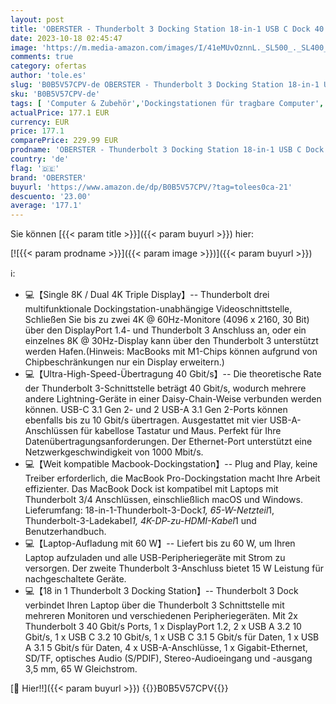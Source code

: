 ```yaml
---
layout: post
title: 'OBERSTER - Thunderbolt 3 Docking Station 18-in-1 USB C Dock 40 Gbit/s mit DP 8K@30Hz  Duales 4K@60Hz Display  PD 60W  USB-C 10Gbs  2xUSB-A 10Gbs  SD/TF  Audio  Gigabit Ethernet für MacBook Mac & Windows'
date: 2023-10-18 02:45:47
image: 'https://m.media-amazon.com/images/I/41eMUvOznnL._SL500_._SL400_.jpg'
comments: true
category: ofertas
author: 'tole.es'
slug: 'B0B5V57CPV-de OBERSTER - Thunderbolt 3 Docking Station 18-in-1 USB C...'
sku: 'B0B5V57CPV-de'
tags: [ 'Computer & Zubehör','Dockingstationen für tragbare Computer','Ladegeräte & Dockingstationen für tragbare Computer','Laptop-Zubehör','Zubehör','oberster','🇩🇪', ]
actualPrice: 177.1 EUR
currency: EUR
price: 177.1
comparePrice: 229.99 EUR
prodname: 'OBERSTER - Thunderbolt 3 Docking Station 18-in-1 USB C Dock 40 Gbit/s mit DP 8K@30Hz  Duales 4K@60Hz Display  PD 60W  USB-C 10Gbs  2xUSB-A 10Gbs  SD/TF  Audio  Gigabit Ethernet für MacBook Mac & Windows'
country: 'de'
flag: '🇩🇪'
brand: 'OBERSTER'
buyurl: 'https://www.amazon.de/dp/B0B5V57CPV/?tag=tolees0ca-21'
descuento: '23.00'
average: '177.1'
---
```


Sie können [{{< param title >}}]({{< param buyurl >}}) hier:

[![{{< param prodname >}}]({{< param image >}})]({{< param buyurl >}})

ℹ️:

- 💻【Single 8K / Dual 4K Triple Display】-- Thunderbolt drei multifunktionale Dockingstation-unabhängige Videoschnittstelle, Schließen Sie bis zu zwei 4K @ 60Hz-Monitore (4096 x 2160, 30 Bit) über den DisplayPort 1.4- und Thunderbolt 3 Anschluss an, oder ein einzelnes 8K @ 30Hz-Display kann über den Thunderbolt 3 unterstützt werden Hafen.(Hinweis: MacBooks mit M1-Chips können aufgrund von Chipbeschränkungen nur ein Display erweitern.)
- 💻【Ultra-High-Speed-Übertragung 40 Gbit/s】-- Die theoretische Rate der Thunderbolt 3-Schnittstelle beträgt 40 Gbit/s, wodurch mehrere andere Lightning-Geräte in einer Daisy-Chain-Weise verbunden werden können. USB-C 3.1 Gen 2- und 2 USB-A 3.1 Gen 2-Ports können ebenfalls bis zu 10 Gbit/s übertragen. Ausgestattet mit vier USB-A-Anschlüssen für kabellose Tastatur und Maus. Perfekt für Ihre Datenübertragungsanforderungen. Der Ethernet-Port unterstützt eine Netzwerkgeschwindigkeit von 1000 Mbit/s.
- 💻【Weit kompatible Macbook-Dockingstation】-- Plug and Play, keine Treiber erforderlich, die MacBook Pro-Dockingstation macht Ihre Arbeit effizienter. Das MacBook Dock ist kompatibel mit Laptops mit Thunderbolt 3/4 Anschlüssen, einschließlich macOS und Windows. Lieferumfang: 18-in-1-Thunderbolt-3-Dock*1, 65-W-Netzteil*1, Thunderbolt-3-Ladekabel*1, 4K-DP-zu-HDMI-Kabel*1 und Benutzerhandbuch.
- 💻【Laptop-Aufladung mit 60 W】-- Liefert bis zu 60 W, um Ihren Laptop aufzuladen und alle USB-Peripheriegeräte mit Strom zu versorgen. Der zweite Thunderbolt 3-Anschluss bietet 15 W Leistung für nachgeschaltete Geräte.
- 💻【18 in 1 Thunderbolt 3 Docking Station】-- Thunderbolt 3 Dock verbindet Ihren Laptop über die Thunderbolt 3 Schnittstelle mit mehreren Monitoren und verschiedenen Peripheriegeräten. Mit 2x Thunderbolt 3 40 Gbit/s Ports, 1 x DisplayPort 1.2, 2 x USB A 3.2 10 Gbit/s, 1 x USB C 3.2 10 Gbit/s, 1 x USB C 3.1 5 Gbit/s für Daten, 1 x USB A 3.1 5 Gbit/s für Daten, 4 x USB-A-Anschlüsse, 1 x Gigabit-Ethernet, SD/TF, optisches Audio (S/PDIF), Stereo-Audioeingang und -ausgang 3,5 mm, 65 W Gleichstrom.

[🛒 Hier!!]({{< param buyurl >}})
{{<world>}}B0B5V57CPV{{</world>}}
